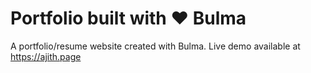 # Portfolio built with :heart: Bulma
A portfolio/resume  website created with Bulma. Live demo available at https://ajith.page
